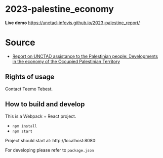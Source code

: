 # 2023-palestine_economy

**Live demo** https://unctad-infovis.github.io/2023-palestine_report/

# Source

* [Report on UNCTAD assistance to the Palestinian people: Developments in the economy of the Occupied Palestinian Territory](https://unctad.org/system/files/official-document/tdbex72d2_en.pdf)

## Rights of usage

Contact Teemo Tebest.

## How to build and develop

This is a Webpack + React project.

* `npm install`
* `npm start`

Project should start at: http://localhost:8080

For developing please refer to `package.json`